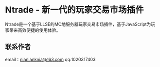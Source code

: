 # Ntrade - 新一代的玩家交易市场插件
Ntrade是一个基于LLSE的MC地服务器玩家交易市场插件，基于JavaScript为玩家带来高效便捷的使用体验。

## 联系作者
email：nianianknia@163.com qq:1020317403



